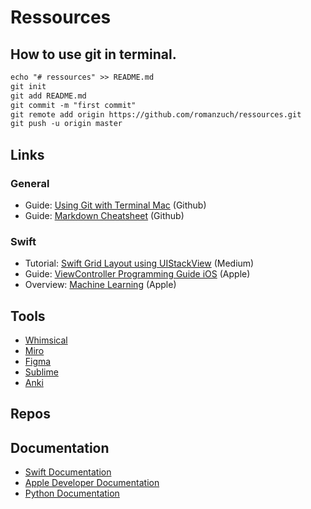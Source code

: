 # Ressources

## How to use git in terminal.
```markdown
echo "# ressources" >> README.md
git init
git add README.md
git commit -m "first commit"
git remote add origin https://github.com/romanzuch/ressources.git
git push -u origin master
```

## Links
### General
- Guide: [Using Git with Terminal Mac](https://github.com/codepath/ios_guides/wiki/Using-Git-with-Terminal) (Github)
- Guide: [Markdown Cheatsheet](https://github.com/adam-p/markdown-here/wiki/Markdown-Cheatsheet#code) (Github)
### Swift
- Tutorial: [Swift Grid Layout using UIStackView](https://medium.com/@alexxjk_mar/swift-grid-layout-based-on-uistackview-cc927fc43d8b) (Medium)
- Guide: [ViewController Programming Guide iOS](https://developer.apple.com/library/archive/featuredarticles/ViewControllerPGforiPhoneOS/index.html#//apple_ref/doc/uid/TP40007457) (Apple)
- Overview: [Machine Learning](https://developer.apple.com/machine-learning/) (Apple)

## Tools
- [Whimsical](https://whimsical.com/)
- [Miro](https://miro.com/)
- [Figma](https://www.figma.com/design/)
- [Sublime](https://www.sublimetext.com/)
- [Anki](https://apps.ankiweb.net/)

## Repos

## Documentation
- [Swift Documentation](https://swift.org/documentation/)
- [Apple Developer Documentation](https://developer.apple.com/documentation)
- [Python Documentation](https://docs.python.org/3/)
